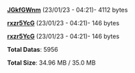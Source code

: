 [**JGkfGWnm**](/data/JGkfGWnm.txt) (23/01/23 - 04:21)- 4112 bytes

[**rxzr5YcG**](/data/rxzr5YcG.txt) (23/01/23 - 04:21)- 146 bytes

[**rxzr5YcG**](/data/rxzr5YcG.txt) (23/01/23 - 04:21)- 146 bytes

**Total Datas**: 5956

**Total Size**: 34.96 MB / 35.0 MB